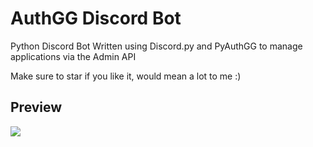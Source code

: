 # AuthGG Discord Bot
Python Discord Bot Written using Discord.py and PyAuthGG to manage applications via the Admin API

Make sure to star if you like it, would mean a lot to me :)

## Preview

![](https://i.imgur.com/a8YvhJ2.png)
